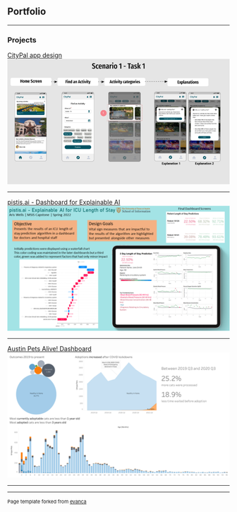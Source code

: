 ## Portfolio

---

### Projects 

[CityPal app design](/citypal_app)
<img src="images/CityPal Final Presentation.png"/>

---

[pistis.ai - Dashboard for Explainable AI](/pistis_ai)
<img src="images/pistisai icu poster.png?raw=true"/>

---

[Austin Pets Alive! Dashboard](/apadashboard)
<img src="images/apadashboard.png?raw=true"/>

---




---
<p style="font-size:11px">Page template forked from <a href="https://github.com/evanca/quick-portfolio">evanca</a></p>
<!-- Remove above link if you don't want to attibute -->
